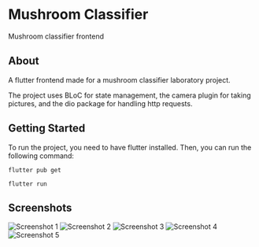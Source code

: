 # Mushroom Classifier

Mushroom classifier frontend

## About

A flutter frontend made for a mushroom classifier laboratory project.

The project uses BLoC for state management, the camera plugin for taking pictures, and the dio package for handling http requests.

## Getting Started

To run the project, you need to have flutter installed. Then, you can run the following command:

```flutter pub get```

```flutter run```

## Screenshots
![Screenshot 1](https://drive.google.com/uc?export_view&id=1hY19X_fflEX9nV8pzwz5e4MlncwVCp3y)
![Screenshot 2](https://drive.google.com/uc?export_view&id=1jkud-eOuCEcKzc0iLUWF-K1uMviG0FXp)
![Screenshot 3](https://drive.google.com/uc?export_view&id=1-yYkf4LWL9OlI2u_uzr_x1in2NWyERrh)
![Screenshot 4](https://drive.google.com/uc?export_view&id=1QvEWHKuChLlZOX4vM-iusJZw4Nw0jhxe)
![Screenshot 5](https://drive.google.com/uc?export_view&id=1z8hCmj5nwGRSdtRc5b_uq1FqSLFMiBkI)
